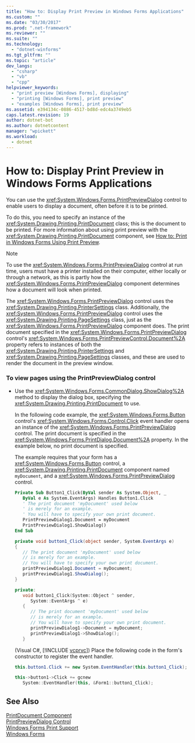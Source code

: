 ```yaml
---
title: "How to: Display Print Preview in Windows Forms Applications"
ms.custom: ""
ms.date: "03/30/2017"
ms.prod: ".net-framework"
ms.reviewer: ""
ms.suite: ""
ms.technology: 
  - "dotnet-winforms"
ms.tgt_pltfrm: ""
ms.topic: "article"
dev_langs: 
  - "csharp"
  - "vb"
  - "cpp"
helpviewer_keywords: 
  - "print preview [Windows Forms], displaying"
  - "printing [Windows Forms], print preview"
  - "examples [Windows Forms], print preview"
ms.assetid: e394134c-0886-4517-bd8d-edc4a3749eb5
caps.latest.revision: 19
author: dotnet-bot
ms.author: dotnetcontent
manager: "wpickett"
ms.workload: 
  - dotnet
---
```

# How to: Display Print Preview in Windows Forms Applications
You can use the <xref:System.Windows.Forms.PrintPreviewDialog> control to enable users to display a document, often before it is to be printed.  
  
 To do this, you need to specify an instance of the <xref:System.Drawing.Printing.PrintDocument> class; this is the document to be printed. For more information about using print preview with the <xref:System.Drawing.Printing.PrintDocument> component, see [How to: Print in Windows Forms Using Print Preview](../../../../docs/framework/winforms/advanced/how-to-print-in-windows-forms-using-print-preview.md).  
  
> [!NOTE]
>  To use the <xref:System.Windows.Forms.PrintPreviewDialog> control at run time, users must have a printer installed on their computer, either locally or through a network, as this is partly how the <xref:System.Windows.Forms.PrintPreviewDialog> component determines how a document will look when printed.  
  
 The <xref:System.Windows.Forms.PrintPreviewDialog> control uses the <xref:System.Drawing.Printing.PrinterSettings> class. Additionally, the <xref:System.Windows.Forms.PrintPreviewDialog> control uses the <xref:System.Drawing.Printing.PageSettings> class, just as the <xref:System.Windows.Forms.PrintPreviewDialog> component does. The print document specified in the <xref:System.Windows.Forms.PrintPreviewDialog> control's <xref:System.Windows.Forms.PrintPreviewControl.Document%2A> property refers to instances of both the <xref:System.Drawing.Printing.PrinterSettings> and <xref:System.Drawing.Printing.PageSettings> classes, and these are used to render the document in the preview window.  
  
### To view pages using the PrintPreviewDialog control  
  
- Use the <xref:System.Windows.Forms.CommonDialog.ShowDialog%2A> method to display the dialog box, specifying the <xref:System.Drawing.Printing.PrintDocument> to use.  
  
   In the following code example, the <xref:System.Windows.Forms.Button> control's <xref:System.Windows.Forms.Control.Click> event handler opens an instance of the <xref:System.Windows.Forms.PrintPreviewDialog> control. The print document is specified in the <xref:System.Windows.Forms.PrintDialog.Document%2A> property. In the example below, no print document is specified.  
  
   The example requires that your form has a <xref:System.Windows.Forms.Button> control, a <xref:System.Drawing.Printing.PrintDocument> component named `myDocument`, and a <xref:System.Windows.Forms.PrintPreviewDialog> control.  
  
  ```vb  
  Private Sub Button1_Click(ByVal sender As System.Object, _  
     ByVal e As System.EventArgs) Handles Button1.Click  
     ' The print document 'myDocument' used below  
     ' is merely for an example.  
     ' You will have to specify your own print document.  
     PrintPreviewDialog1.Document = myDocument  
     PrintPreviewDialog1.ShowDialog()  
  End Sub  
  ```  
  
  ```csharp  
  private void button1_Click(object sender, System.EventArgs e)  
  {  
     // The print document 'myDocument' used below  
     // is merely for an example.  
     // You will have to specify your own print document.  
     printPreviewDialog1.Document = myDocument;  
     printPreviewDialog1.ShowDialog();  
  }  
  ```  
  
  ```cpp  
  private:  
     void button1_Click(System::Object ^ sender,  
        System::EventArgs ^ e)  
     {  
        // The print document 'myDocument' used below  
        // is merely for an example.  
        // You will have to specify your own print document.  
        printPreviewDialog1->Document = myDocument;  
        printPreviewDialog1->ShowDialog();  
     }  
  ```  
  
   (Visual C#, [!INCLUDE [vcprvc](../../../../includes/vcprvc-md.md)]) Place the following code in the form's constructor to register the event handler.  
  
  ```csharp  
  this.button1.Click += new System.EventHandler(this.button1_Click);  
  ```  
  
  ```cpp  
  this->button1->Click += gcnew  
     System::EventHandler(this, &Form1::button1_Click);  
  ```  
  
## See Also  
 [PrintDocument Component](../../../../docs/framework/winforms/controls/printdocument-component-windows-forms.md)  
 [PrintPreviewDialog Control](../../../../docs/framework/winforms/controls/printpreviewdialog-control-windows-forms.md)  
 [Windows Forms Print Support](../../../../docs/framework/winforms/advanced/windows-forms-print-support.md)  
 [Windows Forms](../../../../docs/framework/winforms/index.md)
